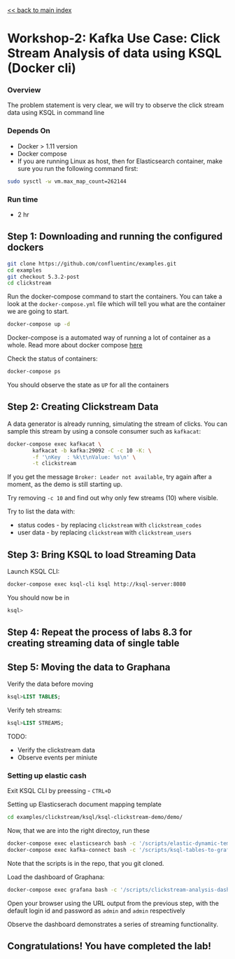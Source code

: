 <link rel='stylesheet' href='../assets/css/main.css'/>

[<< back to main index](../README.md)

# Workshop-2: Kafka Use Case: Click Stream Analysis of data using KSQL (Docker cli)

### Overview
The problem statement is very clear, we will try to observe the click stream data using KSQL in command line

### Depends On
- Docker > 1.11 version
- Docker compose 
- If you are running Linux as host, then for Elasticsearch container, make sure you run the following command first:
```bash
sudo sysctl -w vm.max_map_count=262144
```

### Run time
- 2 hr

## Step 1: Downloading and running the configured dockers

```bash
git clone https://github.com/confluentinc/examples.git
cd examples
git checkout 5.3.2-post
cd clickstream
```

Run the docker-compose command to start the containers.
You can take a look at the `docker-compose.yml` file which will tell you what are the container we are going to start.

```bash
docker-compose up -d
```

Docker-compose is a automated way of running a lot of container as a whole. Read more about docker compose [here](https://docs.docker.com/compose/)

Check the status of containers:
```bash
docker-compose ps 
```
You should observe the state as `UP` for all the containers

## Step 2: Creating Clickstream Data

A data generator is already running, simulating the stream of clicks. You can sample this stream by using a console consumer such as `kafkacat`:

```bash
docker-compose exec kafkacat \
        kafkacat -b kafka:29092 -C -c 10 -K: \
        -f '\nKey  : %k\t\nValue: %s\n' \
        -t clickstream
```

If you get the message `Broker: Leader not available`, try again after a moment, as the demo is still starting up.

Try removing `-c 10` and find out why only few streams (10) where visible.

Try to list the data with:
- status codes - by replacing `clickstream` with `clickstream_codes`
- user data - by replacing `clickstream` with `clickstream_users`



## Step 3: Bring KSQL to load Streaming Data

Launch KSQL CLI:

```bash
docker-compose exec ksql-cli ksql http://ksql-server:8080
```

You should now be in 
```sql
ksql>
```

## Step 4: Repeat the process of labs 8.3 for creating streaming data of single table

## Step 5: Moving the data to Graphana

Verify the data before moving

```sql
ksql>LIST TABLES;
```

Verify teh streams:
```sql
ksql>LIST STREAMS;
```

TODO: 
- Verify the clickstream data 
- Observe events per miniute


### Setting up elastic cash

Exit KSQL CLI by preessing
	- `CTRL+D`


Setting up Elasticserach document mapping template

```bash
cd examples/clickstream/ksql/ksql-clickstream-demo/demo/
```
Now, that we are into the right directoy, run these

```bash
docker-compose exec elasticsearch bash -c '/scripts/elastic-dynamic-template.sh'
docker-compose exec kafka-connect bash -c '/scripts/ksql-tables-to-grafana.sh'
```

Note that the scripts is in the repo, that you git cloned.


Load the dashboard of Graphana:

```bash
docker-compose exec grafana bash -c '/scripts/clickstream-analysis-dashboard.sh'
```


Open your browser using the URL output from the previous step, with the default login id and password as `admin` and `admin` respectively

Observe the dashboard demonstrates a series of streaming functionality.

## Congratulations! You have completed the lab!